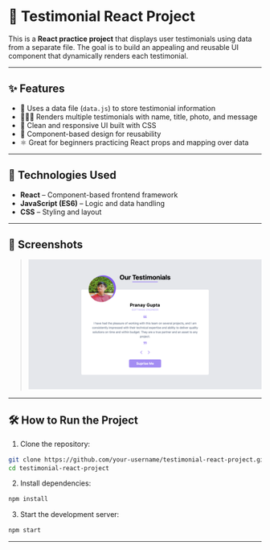 # 🌟 Testimonial React Project

This is a **React practice project** that displays user testimonials using data from a separate file. The goal is to build an appealing and reusable UI component that dynamically renders each testimonial.

---

## ✨ Features

- 📁 Uses a data file (`data.js`) to store testimonial information
- 🧑‍🤝‍🧑 Renders multiple testimonials with name, title, photo, and message
- 🎨 Clean and responsive UI built with CSS
- 🔄 Component-based design for reusability
- ⚛️ Great for beginners practicing React props and mapping over data

---

## 🚀 Technologies Used

- **React** – Component-based frontend framework
- **JavaScript (ES6)** – Logic and data handling
- **CSS** – Styling and layout

---

## 🌟 Screenshots
> ![Image1](./assets/Image1.png)

---

## 🛠 How to Run the Project

1. Clone the repository:
```bash
git clone https://github.com/your-username/testimonial-react-project.git
cd testimonial-react-project
```

2. Install dependencies:
```bash
npm install
```

3. Start the development server:
```bash
npm start
```

---




